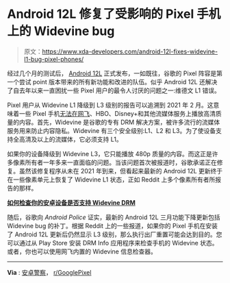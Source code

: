 # Android 12L 修复了受影响的 Pixel 手机上的 Widevine bug

> 原文：<https://www.xda-developers.com/android-12l-fixes-widevine-l1-bug-pixel-phones/>

经过几个月的测试后， [Android 12L](https://www.xda-developers.com/android-12l-optimize-android-tablets-foldables-chrome-os/) 正式发布，一如既往，谷歌的 Pixel 阵容是第一个尝试 point 版本带来的所有新功能和改进的队伍。似乎 Android 12L 还解决了自去年以来一直困扰一些 Pixel 用户的最令人讨厌的问题之一:维德文 L1 错误。

Pixel 用户从 Widevine L1 降级到 L3 级别的报告可以追溯到 2021 年 2 月。这意味着一些 Pixel 手机[无法在网飞](https://www.xda-developers.com/pixel-still-cant-play-netflix-hd/)、HBO、Disney+和其他流媒体服务上播放高清质量的内容。首先，Widevine 是谷歌的专有 DRM 解决方案，被许多流行的流媒体服务用来防止内容隐私。Widevine 有三个安全级别:L1、L2 和 L3。为了使设备支持全高清及以上的流媒体，它必须支持 L1。

如果你的设备降级到 Widevine L3，它只能播放 480p 质量的内容。而这正是许多像素所有者一年多来一直面临的问题。当该问题首次被报道时，谷歌承诺正在修复。虽然该修复程序从未在 2021 年到来，但看起来最新的 Android 12L 更新终于在一些像素单元上恢复了 Widevine L1 状态，正如 Reddit 上多个像素所有者所报告的那样。

**[如何检查你的安卓设备是否支持 Widevine DRM](https://www.xda-developers.com/check-widevine-drm-status-android/)**

随后，谷歌向 *Android Police* 证实，最新的 Android 12L 三月功能下降更新包括 Widevine bug 的补丁。根据 Reddit 上的一些报道，如果你的 Pixel 手机在安装了 Android 12L 更新后仍然显示 L3 级别，那么执行出厂重置可能会达到目的。您可以通过从 Play Store 安装 DRM Info 应用程序来检查手机的 Widevine 状态。或者，你也可以使用网飞内置的 Widevine 信息检查器。

* * *

**Via** : [安卓警察](https://www.reddit.com/r/GooglePixel/comments/t90txt/march_update_fixed_widevine_l3_issue/)， [r/GooglePixel](https://www.reddit.com/r/GooglePixel/comments/t90txt/march_update_fixed_widevine_l3_issue/)